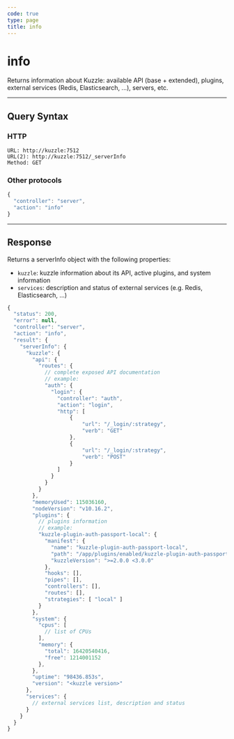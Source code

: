 ```yaml
---
code: true
type: page
title: info
---
```


# info



Returns information about Kuzzle: available API (base + extended), plugins, external services (Redis, Elasticsearch, ...), servers, etc.

---

## Query Syntax

### HTTP

```http
URL: http://kuzzle:7512
URL(2): http://kuzzle:7512/_serverInfo
Method: GET
```

### Other protocols

```js
{
  "controller": "server",
  "action": "info"
}
```

---

## Response

Returns a serverInfo object with the following properties:

- `kuzzle`: kuzzle information about its API, active plugins, and system information
- `services`: description and status of external services (e.g. Redis, Elasticsearch, ...)

```js
{
  "status": 200,
  "error": null,
  "controller": "server",
  "action": "info",
  "result": {
    "serverInfo": {
      "kuzzle": {
        "api": {
          "routes": {
            // complete exposed API documentation
            // example:
            "auth": {
              "login": {
                "controller": "auth",
                "action": "login",
                "http": [
                    {
                        "url": "/_login/:strategy",
                        "verb": "GET"
                    },
                    {
                        "url": "/_login/:strategy",
                        "verb": "POST"
                    }
                ]
              }
            }
          }
        },
        "memoryUsed": 115036160,
        "nodeVersion": "v10.16.2",
        "plugins": {
          // plugins information
          // example:
          "kuzzle-plugin-auth-passport-local": {
            "manifest": {
              "name": "kuzzle-plugin-auth-passport-local",
              "path": "/app/plugins/enabled/kuzzle-plugin-auth-passport-local",
              "kuzzleVersion": ">=2.0.0 <3.0.0"
            },
            "hooks": [],
            "pipes": [],
            "controllers": [],
            "routes": [],
            "strategies": [ "local" ]
          }
        },
        "system": {
          "cpus": [
            // list of CPUs
          ],
          "memory": {
            "total": 16420540416,
            "free": 1214001152
          },
        },
        "uptime": "98436.853s",
        "version": "<kuzzle version>"
      },
      "services": {
        // external services list, description and status
      }
    }
  }
}
```
